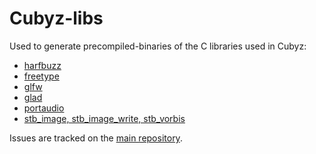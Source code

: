 # Cubyz-libs
Used to generate precompiled-binaries of the C libraries used in Cubyz:
- [harfbuzz](https://github.com/harfbuzz/harfbuzz)
- [freetype](https://github.com/freetype/freetype/)
- [glfw](https://github.com/glfw/glfw)
- [glad](https://gen.glad.sh/)
- [portaudio](https://github.com/PortAudio/portaudio)
- [stb_image, stb_image_write, stb_vorbis](https://github.com/nothings/stb)

Issues are tracked on the [main repository](https://github.com/PixelGuys/Cubyz).
